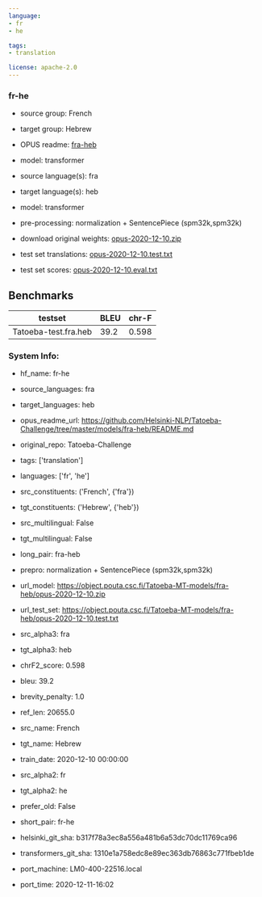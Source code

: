 ```yaml
---
language:
- fr
- he

tags:
- translation

license: apache-2.0
---
```

### fr-he

* source group: French 
* target group: Hebrew 
*  OPUS readme: [fra-heb](https://github.com/Helsinki-NLP/Tatoeba-Challenge/tree/master/models/fra-heb/README.md)

*  model: transformer
* source language(s): fra
* target language(s): heb
* model: transformer
* pre-processing: normalization + SentencePiece (spm32k,spm32k)
* download original weights: [opus-2020-12-10.zip](https://object.pouta.csc.fi/Tatoeba-MT-models/fra-heb/opus-2020-12-10.zip)
* test set translations: [opus-2020-12-10.test.txt](https://object.pouta.csc.fi/Tatoeba-MT-models/fra-heb/opus-2020-12-10.test.txt)
* test set scores: [opus-2020-12-10.eval.txt](https://object.pouta.csc.fi/Tatoeba-MT-models/fra-heb/opus-2020-12-10.eval.txt)

## Benchmarks

| testset               | BLEU  | chr-F |
|-----------------------|-------|-------|
| Tatoeba-test.fra.heb 	| 39.2 	| 0.598 |


### System Info: 
- hf_name: fr-he

- source_languages: fra

- target_languages: heb

- opus_readme_url: https://github.com/Helsinki-NLP/Tatoeba-Challenge/tree/master/models/fra-heb/README.md

- original_repo: Tatoeba-Challenge

- tags: ['translation']

- languages: ['fr', 'he']

- src_constituents: ('French', {'fra'})

- tgt_constituents: ('Hebrew', {'heb'})

- src_multilingual: False

- tgt_multilingual: False

- long_pair: fra-heb

- prepro:  normalization + SentencePiece (spm32k,spm32k)

- url_model: https://object.pouta.csc.fi/Tatoeba-MT-models/fra-heb/opus-2020-12-10.zip

- url_test_set: https://object.pouta.csc.fi/Tatoeba-MT-models/fra-heb/opus-2020-12-10.test.txt

- src_alpha3: fra

- tgt_alpha3: heb

- chrF2_score: 0.598

- bleu: 39.2

- brevity_penalty: 1.0

- ref_len: 20655.0

- src_name: French

- tgt_name: Hebrew

- train_date: 2020-12-10 00:00:00

- src_alpha2: fr

- tgt_alpha2: he

- prefer_old: False

- short_pair: fr-he

- helsinki_git_sha: b317f78a3ec8a556a481b6a53dc70dc11769ca96

- transformers_git_sha: 1310e1a758edc8e89ec363db76863c771fbeb1de

- port_machine: LM0-400-22516.local

- port_time: 2020-12-11-16:02